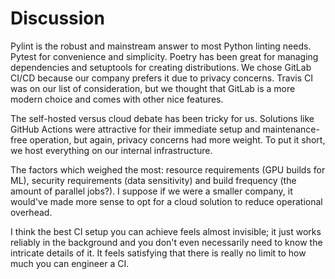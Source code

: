 # Discussion

Pylint is the robust and mainstream answer to most Python linting needs. Pytest for convenience and simplicity. Poetry has been great for managing dependencies and setuptools for creating
distributions. We chose GitLab CI/CD because our company prefers it due to privacy concerns.
Travis CI was on our list of consideration, but we thought that GitLab is a more modern choice and comes with other nice features.

The self-hosted versus cloud debate has been tricky for us. Solutions like GitHub Actions were attractive for their immediate setup and maintenance-free operation, but again, privacy concerns had more weight. To put it short, we host everything on our internal infrastructure.

The factors which weighed the most: resource requirements (GPU builds for ML), security requirements (data sensitivity) and build frequency (the amount of parallel jobs?). I suppose if we were a smaller company, it would've made more sense to opt for a cloud solution to reduce operational overhead.

I think the best CI setup you can achieve feels almost invisible; it just works reliably in the background and you don't even necessarily need to know the intricate details of it. It feels satisfying that there is really no limit to how much you can engineer a CI.
